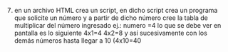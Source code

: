 7. en un archivo HTML crea un script, en dicho script crea un programa que
solicite un número y a partir de dicho número cree la tabla de multiplicar del
número ingresado
ej.: numero =4
lo que se debe ver en pantalla es lo siguiente
4x1=4
4x2=8
y así sucesivamente con los demás números hasta llegar a 10 (4x10=40